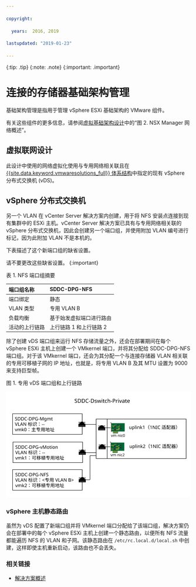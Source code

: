 ```yaml
---

copyright:

  years:  2016, 2019

lastupdated: "2019-01-23"

---
```


{:tip: .tip}
{:note: .note}
{:important: .important}

# 连接的存储器基础架构管理

基础架构管理是指用于管理 vSphere ESXi 基础架构的 VMware 组件。

有关这些组件的更多信息，请参阅[虚拟基础架构设计](/docs/services/vmwaresolutions/archiref/solution/design_virtualinfrastructure.html)中的“图 2. NSX Manager 网络概述”。

## 虚拟联网设计

此设计中使用的网络虚拟化使用与专用网络相关联且在 [{{site.data.keyword.vmwaresolutions_full}} 体系结构](/docs/services/vmwaresolutions/archiref/solution/solution_overview.html)中指定的现有 vSphere 分布式交换机 (vDS)。

## vSphere 分布式交换机

另一个 VLAN 在 vCenter Server 解决方案内创建，用于将 NFS 安装点连接到现有集群中的 ESXi 主机。vCenter Server 解决方案已具有与专用网络相关联的 vSphere 分布式交换机，因此会创建另一个端口组，并使用附加 VLAN 编号进行标记，因为此附加 VLAN 不是本机的。

下表描述了这个新端口组的缺省设置。

请不要更改这些缺省设置。
{:important}

表 1. NFS 端口组摘要

|端口组名称|SDDC-DPG-NFS|
|:--------------- |:------------ |
|端口绑定|静态|
|VLAN 类型|专用 VLAN B|
|负载均衡|基于始发虚拟端口进行路由|
|活动的上行链路|上行链路 1 和上行链路 2|

除了创建 vDS 端口组来运行 NFS 存储流量之外，还会在部署期间在每个 vSphere ESXi 主机上创建一个 VMkernel 端口，并将其分配给 SDDC-DPG-NFS 端口组。对于该 VMkernel 端口，还会为其分配一个与连接存储器 VLAN 相关联的专用可移植子网的 IP 地址，也就是，将专用 VLAN B 及其 MTU 设置为 9000 来支持巨型帧。

图 1. 专用 vDS 端口组和上行链路

![专用 vDS 端口组和上行链路](private_vds_portgroups_and_uplinks.svg "专用 vDS 端口组和上行链路")

### vSphere 主机静态路由

虽然为 vDS 配置了新端口组并将 VMkernel 端口分配给了该端口组，解决方案仍会在部署中的每个 vSphere ESXi 主机上创建一个静态路由，以便所有 NFS 流量都能遍历 NFS 的 VLAN 和子网。该静态路由在 `/etc/rc.local.d/local.sh` 中创建，这样即使主机重新启动，该路由也不会丢失。

### 相关链接

* [解决方案概述](/docs/services/vmwaresolutions/archiref/solution/solution_overview.html)
